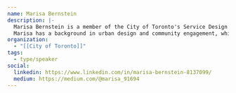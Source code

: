 ```yaml
---
name: Marisa Bernstein
description: |-
  Marisa Bernstein is a member of the City of Toronto's Service Design & Delivery team (part of the new Customer Experience Division). They work closely with the City's Housing Secretariat to deliver housing-related digital and analog initiatives by leveraging an empathy-based, human-centred design approach.
  Marisa has a background in urban design and community engagement, which has helped her incorporate values of inclusion and accessibility into her work in the civic tech sector. Prior to joining Code for Canada, she co-founded a civic tech company that created digital tools to help communities to become better engaged in the urban improvement process.
organization:
  - "[[City of Toronto]]"
tags:
  - type/speaker
social:
  linkedin: https://www.linkedin.com/in/marisa-bernstein-8137099/
  medium: https://medium.com/@marisa_91694
---
```

